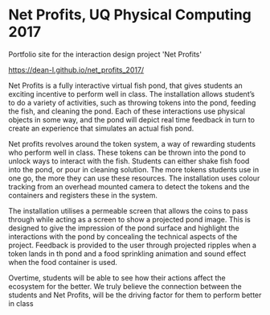# Net Profits, UQ Physical Computing 2017

Portfolio site for the interaction design project 'Net Profits'

https://dean-l.github.io/net_profits_2017/

Net Profits is a fully interactive virtual fish pond, that gives students an exciting incentive to perform well in class. The installation allows student’s to do a variety of activities, such as throwing tokens into the pond, feeding the fish, and cleaning the pond. Each of these interactions use physical objects in some way, and the pond will depict real time feedback in turn to create an experience that simulates an actual fish pond.

Net profits revolves around the token system, a way of rewarding students who perform well in class. These tokens can be thrown into the pond to unlock ways to interact with the fish. Students can either shake fish food into the pond, or pour in cleaning solution. The more tokens students use in one go, the more they can use these resources. The installation uses colour tracking from an overhead mounted camera to detect the tokens and the containers and registers these in the system.

The installation utilises a permeable screen that allows the coins to pass through while acting as a screen to show a projected pond image. This is designed to give the impression of the pond surface and highlight the interactions with the pond by concealing the technical aspects of the project. Feedback is provided to the user through projected ripples when a token lands in th pond and a food sprinkling animation and sound effect when the food container is used.

Overtime, students will be able to see how their actions affect the ecosystem for the better. We truly believe the connection between the students and Net Profits, will be the driving factor for them to perform better in class
